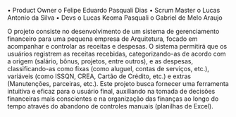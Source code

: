 •	Product Owner
o	Felipe Eduardo Pasquali Dias
•	Scrum Master
o	Lucas Antonio da Silva
•	Devs
o	Lucas Keoma Pasquali
o	Gabriel de Melo Araujo



O projeto consiste no desenvolvimento de um sistema de gerenciamento financeiro para uma pequena empresa de Arquitetura, focado em acompanhar e controlar as receitas e despesas. O sistema permitirá que os usuários registrem as receitas recebidas, categorizando-as de acordo com a origem (salário, bônus, projetos, entre outros), e as despesas, classificando-as como fixas (como aluguel, contas de serviços, etc.), variáveis (como ISSQN, CREA, Cartão de Crédito, etc.) e extras (Manutenções, parceiras, etc.). Este projeto busca fornecer uma ferramenta intuitiva e eficaz para o usuário final, auxiliando na tomada de decisões financeiras mais conscientes e na organização das finanças ao longo do tempo através do abandono de controles manuais (planilhas de Excel).
